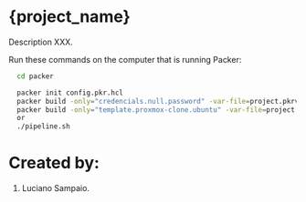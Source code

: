 # {project_name}
Description XXX.

Run these commands on the computer that is running Packer:

```bash
  cd packer

  packer init config.pkr.hcl
  packer build -only="credencials.null.password" -var-file=project.pkrvars.hcl clone/.
  packer build -only="template.proxmox-clone.ubuntu" -var-file=project.pkrvars.hcl clone/.
  or 
  ./pipeline.sh
```

# Created by: 

1. Luciano Sampaio.
